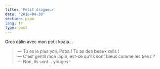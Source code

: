 ```yaml
---
title: 'Petit dragueur'
date: '2016-04-30'
section: papa
lang: fr
type: post
---
```


Gros câlin avec mon petit koala…

<!-- more -->

> — Tu es le plus yoli, Papa ! Tu as des beaux œils !  
> — C'est gentil mon lapin, est-ce qu'ils sont bleus comme les tiens ?  
> — Non, ils sont… youges !
